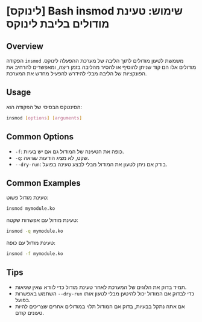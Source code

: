 # [לינוקס] Bash insmod שימוש: טעינת מודולים בליבת לינוקס

## Overview
הפקודה `insmod` משמשת לטעון מודולים לתוך הליבה של מערכת ההפעלה לינוקס. מודולים אלו הם קוד שניתן להוסיף או להסיר מהליבה בזמן ריצה, ומאפשרים להרחיב את הפונקציות של הליבה מבלי להידרש להפעיל מחדש את המערכת.

## Usage
הסינטקס הבסיסי של הפקודה הוא:

```bash
insmod [options] [arguments]
```

## Common Options
- `-f`: כופה את הטעינה של המודול גם אם יש בעיות.
- `-q`: שקט, לא מציג הודעות שגיאה.
- `--dry-run`: בודק אם ניתן לטעון את המודול מבלי לבצע טעינה בפועל.

## Common Examples
טעינת מודול פשוט:

```bash
insmod mymodule.ko
```

טעינת מודול עם אפשרות שקטה:

```bash
insmod -q mymodule.ko
```

טעינת מודול עם כופה:

```bash
insmod -f mymodule.ko
```

## Tips
- תמיד בדוק את הלוגים של המערכת לאחר טעינת מודול כדי לוודא שאין שגיאות.
- השתמש באפשרות `--dry-run` כדי לבדוק אם המודול יכול להיטען מבלי לטעון אותו בפועל.
- אם אתה נתקל בבעיות, בדוק אם המודול תלוי במודולים אחרים שצריכים להיות טעונים קודם.